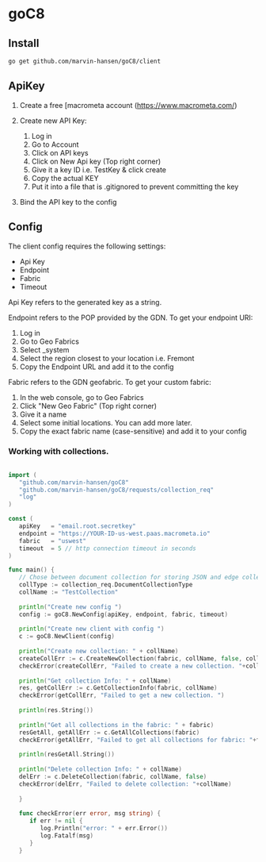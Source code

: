 # goC8


## Install

```Bash
go get github.com/marvin-hansen/goC8/client

```

## ApiKey 

1. Create a free [macrometa account (https://www.macrometa.com/)
2. Create new API Key:
   1. Log in
   2. Go to Account
   3. Click on API keys 
   4. Click  on New Api key (Top right corner)
   5. Give it a key ID i.e. TestKey & click create
   6. Copy the actual KEY
   7. Put it into a file that is .gitignored to prevent committing the key
   
3. Bind the API key to the config


## Config

The client config requires the following settings:

* Api Key
* Endpoint
* Fabric 
* Timeout 

Api Key refers to the generated key as a string. 

Endpoint refers to the POP provided by the GDN. To get your endpoint URI:

1. Log in
2. Go to Geo Fabrics
3. Select _system
4. Select the region closest to your location i.e. Fremont
5. Copy the Endpoint URL and add it to the config 

Fabric refers to the GDN geofabric. To get your custom fabric:  
1. In the web console, go to Geo Fabrics
2. Click "New Geo Fabric" (Top right corner)
3. Give it a name
4. Select some initial locations. You can add more later. 
5. Copy the exact fabric name (case-sensitive) and add it to your config

### Working with collections. 

```Go

import (
   "github.com/marvin-hansen/goC8"
   "github.com/marvin-hansen/goC8/requests/collection_req"
   "log"
)

const (
   apiKey   = "email.root.secretkey"
   endpoint = "https://YOUR-ID-us-west.paas.macrometa.io"
   fabric   = "uswest"
   timeout  = 5 // http connection timeout in seconds
)

func main() {
   // Chose between document collection for storing JSON and edge collections that are used for graphs.
   collType := collection_req.DocumentCollectionType
   collName := "TestCollection"
   
   println("Create new config ")
   config := goC8.NewConfig(apiKey, endpoint, fabric, timeout)
   
   println("Create new client with config ")
   c := goC8.NewClient(config)
   
   println("Create new collection: " + collName)
   createCollErr := c.CreateNewCollection(fabric, collName, false, collType)
   checkError(createCollErr, "Failed to create a new collection. "+collName)
   
   println("Get collection Info: " + collName)
   res, getCollErr := c.GetCollectionInfo(fabric, collName)
   checkError(getCollErr, "Failed to get a new collection. ")
   
   println(res.String())
   
   println("Get all collections in the fabric: " + fabric)
   resGetAll, getAllErr := c.GetAllCollections(fabric)
   checkError(getAllErr, "Failed to get all collections for fabric: "+fabric)
   
   println(resGetAll.String())
   
   println("Delete collection Info: " + collName)
   delErr := c.DeleteCollection(fabric, collName, false)
   checkError(delErr, "Failed to delete collection: "+collName)
   
   }
   
   func checkError(err error, msg string) {
      if err != nil {
         log.Println("error: " + err.Error())
         log.Fatalf(msg)
      }
   }
```
